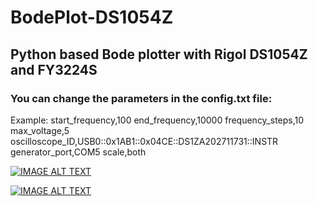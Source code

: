 # BodePlot-DS1054Z
## Python based Bode plotter with Rigol DS1054Z and FY3224S

### You can change the parameters in the config.txt file:

Example:
  start_frequency,100
  end_frequency,10000
  frequency_steps,10
  max_voltage,5
  oscilloscope_ID,USB0::0x1AB1::0x04CE::DS1ZA202711731::INSTR
  generator_port,COM5
  scale,both

[![IMAGE ALT TEXT](http://img.youtube.com/vi/WFBuwD8cPuU/0.jpg)](http://www.youtube.com/watch?v=WFBuwD8cPuU "Bode Plotter (DS1054Z-FY3224S)")

[![IMAGE ALT TEXT](http://img.youtube.com/vi/ivJM8q00k0E/0.jpg)](http://www.youtube.com/watch?v=ivJM8q00k0E "Bode Plot - Rigol DS1054Z and FY3224S")
